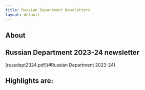 ```yaml
---
title: Russian Department Newsletters
layout: default
---
```


## About

## Russian Department 2023-24 newsletter

[russdept2324.pdf](#Russian Department 2023-24)

## Highlights are: 
